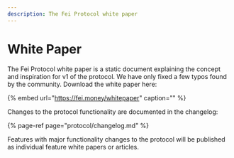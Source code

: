 ```yaml
---
description: The Fei Protocol white paper
---
```


# White Paper

The Fei Protocol white paper is a static document explaining the concept and inspiration for v1 of the protocol. We have only fixed a few typos found by the community. Download the white paper here:

{% embed url="https://fei.money/whitepaper" caption="" %}

Changes to the protocol functionality are documented in the changelog:

{% page-ref page="protocol/changelog.md" %}

Features with major functionality changes to the protocol will be published as individual feature white papers or articles.

